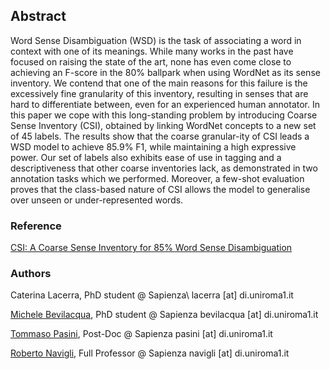 ## Abstract
Word Sense Disambiguation (WSD) is the task of associating a word in context with one of its meanings. While many works in the past have focused on raising the state of the art, none has even come close to achieving an F-score in the 80% ballpark when using WordNet as its sense inventory. We contend that one of the main reasons for this failure is the excessively fine granularity of this inventory, resulting in senses that are hard to differentiate between, even for an experienced human annotator. In this paper we cope with this long-standing problem by introducing Coarse Sense Inventory (CSI), obtained by linking WordNet concepts to a new set of 45 labels. The results show that the coarse granular-ity of CSI leads a WSD model to achieve 85.9% F1, while maintaining a high expressive power. Our set of labels also exhibits ease of use in tagging and a descriptiveness that other coarse inventories lack, as demonstrated in two annotation tasks which we performed. Moreover, a few-shot evaluation proves that the class-based nature of CSI allows the model to generalise over unseen or under-represented words.

### Reference
[CSI: A Coarse Sense Inventory for 85% Word Sense Disambiguation](https://www.researchgate.net/publication/337473634_CSI_A_Coarse_Sense_Inventory_for_85_Word_Sense_Disambiguation)


### Authors
Caterina Lacerra, PhD student @ Sapienza\\
lacerra [at] di.uniroma1.it


[Michele Bevilacqua](https://mbevila.github.io/), PhD student @ Sapienza
bevilacqua [at] di.uniroma1.it

[Tommaso Pasini](https://pasinit.github.io/), Post-Doc @ Sapienza
pasini [at] di.uniroma1.it

[Roberto Navigli](http://wwwusers.di.uniroma1.it/~navigli/), Full Professor @ Sapienza
navigli [at] di.uniroma1.it


